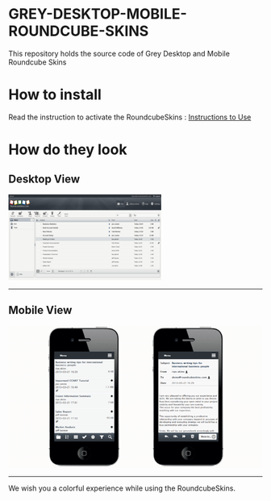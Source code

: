 # GREY-DESKTOP-MOBILE-ROUNDCUBE-SKINS
This repository holds the source code of Grey Desktop and Mobile Roundcube Skins

# How to install
Read the instruction to activate the RoundcubeSkins : [Instructions to Use](https://roundcubeskins.com/activation-guide/)  


# How do they look #

## Desktop View ##

![Grey Desktop Roundcube Skins](images/grey_mail.png)

---

## Mobile View ##

![Grey Mobile Roundcube Skins](images/gray.png)

---

We wish you a colorful experience while using the RoundcubeSkins.
